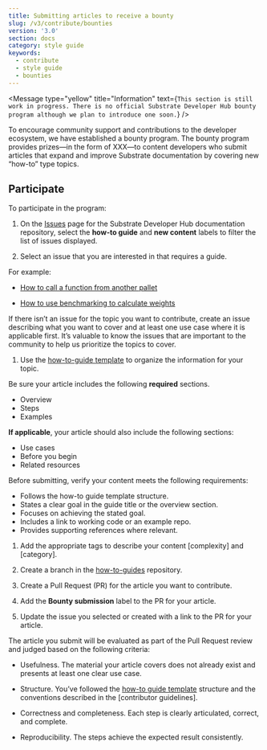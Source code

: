 ```yaml
---
title: Submitting articles to receive a bounty
slug: /v3/contribute/bounties
version: '3.0'
section: docs
category: style guide
keywords:
  - contribute
  - style guide
  - bounties
---
```


<Message
  type="yellow"
  title="Information"
  text={`This section is still work in progress. There is no official Substrate Developer
Hub bounty program although we plan to introduce one soon.`}
/>

To encourage community support and contributions to the developer ecosystem, we have established a bounty program.
The bounty program provides prizes—in the form of XXX—to content developers who submit articles that expand and improve
Substrate documentation by covering new “how-to” type topics.

## Participate

To participate in the program:

1. On the [Issues](https://github.com/substrate-developer-hub/substrate-docs/issues) page for
   the Substrate Developer Hub documentation repository, select the **how-to guide** and **new content**
   labels to filter the list of issues displayed.

1. Select an issue that you are interested in that requires a guide.

For example:

- [How to call a function from another pallet](https://github.com/substrate-developer-hub/substrate-docs/issues/75)

- [How to use benchmarking to calculate weights](https://github.com/substrate-developer-hub/substrate-docs/issues/88)

If there isn’t an issue for the topic you want to contribute, create an issue describing what you want to cover and at
least one use case where it is applicable first. It’s valuable to know the issues that are important to the community
to help us prioritize the topics to cover.

1. Use the [how-to-guide template](https://github.com/substrate-developer-hub/substrate-docs/blob/main/static/assets/contribute-templates/how-to-template.md) to organize the information for your topic.

Be sure your article includes the following **required** sections.

- Overview
- Steps
- Examples

**If applicable**, your article should also include the following sections:

- Use cases
- Before you begin
- Related resources

Before submitting, verify your content meets the following requirements:

- Follows the how-to guide template structure.
- States a clear goal in the guide title or the overview section.
- Focuses on achieving the stated goal.
- Includes a link to working code or an example repo.
- Provides supporting references where relevant.

1. Add the appropriate tags to describe your content [complexity] and [category].

1. Create a branch in the [how-to-guides](https://github.com/substrate-developer-hub/substrate-docs/tree/main/v3/how-to-guides) repository.

1. Create a Pull Request (PR) for the article you want to contribute.

1. Add the **Bounty submission** label to the PR for your article.

1. Update the issue you selected or created with a link to the PR for your article.

The article you submit will be evaluated as part of the Pull Request review and judged based on the following criteria:

- Usefulness. The material your article covers does not already exist and presents at least one clear use case.

- Structure. You’ve followed the [how-to guide template](https://github.com/substrate-developer-hub/substrate-docs/blob/main/static/assets/contribute-templates/how-to-template.md) structure and the conventions described in the [contributor guidelines].

- Correctness and completeness. Each step is clearly articulated, correct, and complete.

- Reproducibility. The steps achieve the expected result consistently.